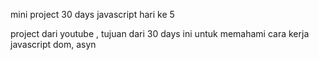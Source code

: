mini project 30 days javascript hari ke 5

project dari youtube , tujuan dari 30 days ini untuk memahami cara kerja javascript dom, asyn
